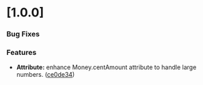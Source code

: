 <a name="1.0"></a>
# [1.0.0]


### Bug Fixes

### Features

* **Attribute:** enhance Money.centAmount attribute to handle large numbers. ([ce0de34](https://github.com/commercetools/commercetools-dotnet-sdk/commit/38178192bd1cd5657c82b3913f9d512cd02d3eab))